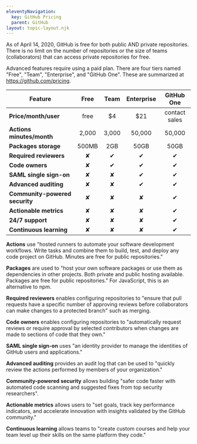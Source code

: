 ```yaml
---
eleventyNavigation:
  key: GitHub Pricing
  parent: GitHub
layout: topic-layout.njk
---
```


As of April 14, 2020, GitHub is free
for both public AND private repositories.
There is no limit on the number of repositories
or the size of teams (collaborators)
that can access private repositories for free.

Advanced features require using a paid plan.
There are four tiers named "Free", "Team", "Enterprise", and "GitHub One".
These are summarized at <https://github.com/pricing>.

| Feature                        |   Free   |   Team   | Enterprise |  GitHub One   |
| ------------------------------ | :------: | :------: | :--------: | :-----------: |
| **Price/month/user**           |   free   |   \$4    |    \$21    | contact sales |
| **Actions minutes/month**      |  2,000   |  3,000   |   50,000   |    50,000     |
| **Packages storage**           |  500MB   |   2GB    |    50GB    |     50GB      |
| **Required reviewers**         | &#x2718; | &#x2714; |  &#x2714;  |   &#x2714;    |
| **Code owners**                | &#x2718; | &#x2714; |  &#x2714;  |   &#x2714;    |
| **SAML single sign-on**        | &#x2718; | &#x2718; |  &#x2714;  |   &#x2714;    |
| **Advanced auditing**          | &#x2718; | &#x2718; |  &#x2714;  |   &#x2714;    |
| **Community-powered security** | &#x2718; | &#x2718; |  &#x2718;  |   &#x2714;    |
| **Actionable metrics**         | &#x2718; | &#x2718; |  &#x2718;  |   &#x2714;    |
| **24/7 support**               | &#x2718; | &#x2718; |  &#x2718;  |   &#x2714;    |
| **Continuous learning**        | &#x2718; | &#x2718; |  &#x2718;  |   &#x2714;    |

**Actions** use "hosted runners to automate
your software development workflows.
Write tasks and combine them to build, test,
and deploy any code project on GitHub.
Minutes are free for public repositories."

**Packages** are used to "host your own software packages or
use them as dependencies in other projects.
Both private and public hosting available.
Packages are free for public repositories."
For JavaScript, this is an alternative to npm.

**Required reviewers** enables configuring repositories to
"ensure that pull requests have a specific number of approving reviews
before collaborators can make changes to a protected branch"
such as merging.

**Code owners** enables configuring repositories to
"automatically request reviews or require approval by selected contributors
when changes are made to sections of code that they own."

**SAML single sign-on** uses "an identity provider to
manage the identities of GitHub users and applications."

**Advanced auditing** provides an audit log that can be used to
"quickly review the actions performed by members of your organization."

**Community-powered security** allows building "safer code faster with
automated code scanning and suggested fixes from top security researchers".

**Actionable metrics** allows users to "set goals,
track key performance indicators, and
accelerate innovation with insights validated by the GitHub community."

**Continuous learning** allows teams to "create custom courses and help
your team level up their skills on the same platform they code."
